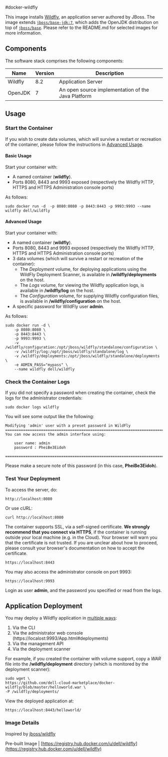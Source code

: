 #docker-wildfly

This image installs [Wildfly](http://wildfly.org/), an application server authored by JBoss. The image extends [`jboss/base-jdk:7`](https://github.com/JBoss-Dockerfiles/base-jdk/tree/jdk7), which adds the OpenJDK distribution on top of [`jboss/base`](https://github.com/JBoss-Dockerfiles/base). Please refer to the README.md for selected images for more information.

## Components
The software stack comprises the following components:

Name       | Version    | Description
-----------|------------|--------------
Wildfly    | 8.2        | Application Server
OpenJDK    | 7          | An open source implementation of the Java Platform

## Usage

### Start the Container
If you wish to create data volumes, which will survive a restart or recreation of the container, please follow the instructions in [Advanced Usage](#advanced-usage).

#### Basic Usage
Start your container with:

- A named container (**wildfly**).
- Ports 8080, 8443 and 9993 exposed (respectively the Wildfly HTTP, HTTPS and HTTPS Administration console ports)

As follows:

```no-highlight
sudo docker run -d  -p 8080:8080 -p 8443:8443 -p 9993:9993 --name wildfly dell/wildfly
```

<a name="advanced-usage"></a>
#### Advanced Usage
Start your container with:

- A named container (**wildfly**).
- Ports 8080, 8443 and 9993 exposed (respectively the Wildfly HTTP, HTTPS and HTTPS Administration console ports)
- 3 data volumes (which will survive a restart or recreation of the container):
    - The *Deployment* volume, for deploying applications using the WildFly Deployment Scanner, is available in **/wildfly/deployments** on the host.
    - The *Logs* volume, for viewing the Wildfly application logs, is available in **/wildfly/log** on the host.
    - The *Configuration* volume, for supplying Wildfly configuration files, is available in **/wildfly/configuration** on the host.
- A specific password for WildFly user **admin**.

As follows:

```no-highlight
sudo docker run -d \
    -p 8080:8080 \
    -p 8443:8443 \
    -p 9993:9993 \
    -v /wildfly/configuration:/opt/jboss/wildfly/standalone/configuration \
    -v /wildfly/log:/opt/jboss/wildfly/standalone/log \
    -v /wildfly/deployments:/opt/jboss/wildfly/standalone/deployments \
    -e ADMIN_PASS="mypass" \
    --name wildfly dell/wildfly
```

### Check the Container Logs
If you did not specify a password when creating the container, check the logs for the administrator credentials:

```no-highlight
sudo docker logs wildfly
```

You will see some output like the following:

```no-highlight
Modifying 'admin' user with a preset password in WildFly
=========================================================================
You can now access the admin interface using:

    user name: admin
    password : PheiBe3Eidoh

=========================================================================
```
Please make a secure note of this password (in this case, **PheiBe3Eidoh**).

### Test Your Deployment
To access the server, do:
```no-highlight
http://localhost:8080
```

Or use cURL:
```no-highlight
curl http://localhost:8080
```

The container supports SSL, via a self-signed certificate. **We strongly recommend that you connect via HTTPS**, if the container is running outside your local machine (e.g. in the Cloud). Your browser will warn you that the certificate is not trusted. If you are unclear about how to proceed, please consult your browser's documentation on how to accept the certificate.

```no-highlight
https://localhost:8443
```

You may also access the administrator console on port 9993:

```no-highlight
https://localhost:9993
```

Login as user **admin**, and the password you specified or read from the logs.

## Application Deployment
You may deploy a Wildfly application in [multiple ways](https://docs.jboss.org/author/display/WFLY8/Application+deployment):

1. Via the CLI
2. Via the administrator web console (https://localost:9993/App.html#deployments)
3. Via the management API
4. Via the deployment scanner

For example, if you created the container with volume support, copy a *WAR* file into the **/wildfly/deployment** directory (which is monitored by the deployment scanner):

```no-highlight
sudo wget \
https://github.com/dell-cloud-marketplace/docker-wildfly/blob/master/helloworld.war \
-P /wildfly/deployments/
```

View the deployed application at:

```no-highlight
https://localhost:8443/helloworld/
```

### Image Details

Inspired by [jboss/wildfly](https://github.com/JBoss-Dockerfiles/wildfly)

Pre-built Image   | [https://registry.hub.docker.com/u/dell/wildfly](https://registry.hub.docker.com/u/dell/wildfly)
